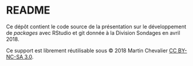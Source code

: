 # README

Ce dépôt contient le code source de la présentation sur le développement de *packages* avec RStudio et git donnée à la Division Sondages en avril 2018. 

Ce support est librement réutilisable sous &copy; 2018 Martin Chevalier [CC BY-NC-SA 3.0](https://creativecommons.org/licenses/by-nc-sa/3.0/fr).